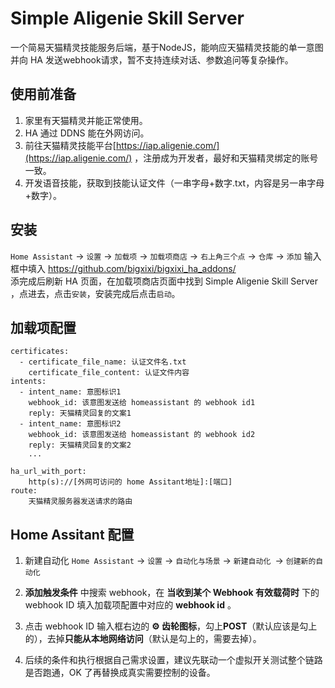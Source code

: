 # Simple Aligenie Skill Server

一个简易天猫精灵技能服务后端，基于NodeJS，能响应天猫精灵技能的单一意图并向 HA 发送webhook请求，暂不支持连续对话、参数追问等复杂操作。

## 使用前准备
1. 家里有天猫精灵并能正常使用。
2. HA 通过 DDNS 能在外网访问。
3. 前往天猫精灵技能平台[https://iap.aligenie.com/](https://iap.aligenie.com/) ，注册成为开发者，最好和天猫精灵绑定的账号一致。
4. 开发语音技能，获取到技能认证文件（一串字母+数字.txt，内容是另一串字母+数字）。

## 安装
`Home Assistant` -> `设置` -> `加载项` -> `加载项商店` -> `右上角三个点` -> `仓库` -> `添加`
输入框中填入 
https://github.com/bigxixi/bigxixi_ha_addons/   
添完成后刷新 HA 页面，在加载项商店页面中找到 Simple Aligenie Skill Server ，点进去，点击`安装`，安装完成后点击`启动`。

## 加载项配置
```
certificates:
  - certificate_file_name: 认证文件名.txt
    certificate_file_content: 认证文件内容
intents:
  - intent_name: 意图标识1
    webhook_id: 该意图发送给 homeassistant 的 webhook id1
    reply: 天猫精灵回复的文案1
  - intent_name: 意图标识2
    webhook_id: 该意图发送给 homeassistant 的 webhook id2
    reply: 天猫精灵回复的文案2
    ...

ha_url_with_port: 
    http(s)://[外网可访问的 home Assitant地址]:[端口]
route: 
    天猫精灵服务器发送请求的路由
```

## Home Assitant 配置

1. 新建自动化
`Home Assistant` -> `设置` -> `自动化与场景` -> `新建自动化 `-> `创建新的自动化`

2. **添加触发条件**  中搜索 webhook，在 **当收到某个 Webhook 有效载荷时** 下的 webhook ID 填入加载项配置中对应的 **webhook id** 。

3. 点击 webhook ID 输入框右边的 **⚙ 齿轮图标**，勾上**POST**（默认应该是勾上的），去掉**只能从本地网络访问**（默认是勾上的，需要去掉）。

4. 后续的条件和执行根据自己需求设置，建议先联动一个虚拟开关测试整个链路是否跑通，OK 了再替换成真实需要控制的设备。